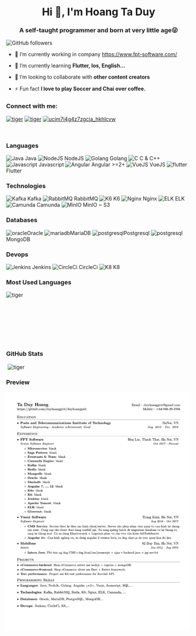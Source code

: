 <h1 align="center">Hi 👋, I'm Hoang Ta Duy</h1>
<h3 align="center">A self-taught programmer and born at very little age😜</h3>

![GitHub followers](https://img.shields.io/github/followers/duyhoangptit?logo=GitHub&style=for-the-badge)

- 🔭 I’m currently working in company https://www.fpt-software.com/

- 🌱 I’m currently learning **Flutter, Ios, English...**

- 👯 I’m looking to collaborate with **other content creators**

- ⚡ Fun fact **I love to play Soccer and Chai over coffee.**

### Connect with me:

<a href="https://www.facebook.com/hoangptit94" target="blank"><img src="https://cdn.jsdelivr.net/npm/simple-icons@3.0.1/icons/facebook.svg" alt="tiger" height="22" width="22" /></a>
<a href="https://github.com/duyhoangptit" target="blank"><img src="https://cdn.jsdelivr.net/npm/simple-icons@3.0.1/icons/github.svg" alt="tiger" height="22" width="22" /></a>
<a href="https://www.youtube.com/channel/UCw3KrwwLdLWfSdFqSfgQyhg" target="blank"><img src="https://cdn.jsdelivr.net/npm/simple-icons@3.0.1/icons/youtube.svg" alt="ucjm7i4g4z7zgcja_hkhlcvw" height="22" width="22" /></a>

<br />

### Languages

<p align="left">
<img src="https://encrypted-tbn0.gstatic.com/images?q=tbn:ANd9GcQ8RqEyY_NcfNEHeOZW4ZeLhkWpUN2dgaM8cQ&usqp=CAU" alt="Java" width="22" height="22"/> Java
<img src="https://nodejs.org/static/images/logo.svg" alt="NodeJS" width="22" height="22"/> NodeJS
<img src="https://encrypted-tbn0.gstatic.com/images?q=tbn:ANd9GcTKVTflN4obalHE47jL8WAuTTwnTKhffRxCDw&usqp=CAU" alt="Golang" width="22" height="22"/> Golang
<img src="https://www.programiz.com/sites/all/themes/programiz/assets/c.svg" alt="C" width="22" height="22"/> C & C++
<img src="https://encrypted-tbn0.gstatic.com/images?q=tbn:ANd9GcSGwMYfXwqnJjxmBkBXmO2le8N8smCqT-84vQ&usqp=CAU" alt="Javascript" width="22" height="22"/> Javascript
<img src="https://angular.io/assets/images/logos/angular/angular.svg" alt="Angular" width="22" height="22"/> Angular >=2+
<img src="https://encrypted-tbn0.gstatic.com/images?q=tbn:ANd9GcSRMaRcDL5Z4DcBD7Un36WhlUYej-HRcmgleg&usqp=CAU" alt="VueJS" width="22" height="22"/> VueJS
<img src="https://www.vectorlogo.zone/logos/flutterio/flutterio-icon.svg" alt="flutter" width="22" height="22"/> Flutter

### Technologies
<img src="https://encrypted-tbn0.gstatic.com/images?q=tbn:ANd9GcRMpcmpYt4fJjsJ1V-MptAANqXO_4J7v0n2zw&usqp=CAU" alt="Kafka" width="22" height="22"/> Kafka
<img src="https://www.rabbitmq.com/img/logo-rabbitmq.svg" alt="RabbitMQ" width="22" height="22"/> RabbitMQ
<img src="https://repository-images.githubusercontent.com/54400687/29992200-7069-11ea-85c9-3824e56625b2" alt="K6" width="22" height="22"/> K6
<img src="https://www.nginx.com/wp-content/uploads/2021/08/NGINX-Part-of-F5-horiz-black-type-1.svg" alt="Nginx" width="22" height="22"/> Nginx
<img src="https://images.contentstack.io/v3/assets/bltefdd0b53724fa2ce/blt280217a63b82a734/6202d3378b1f312528798412/elastic-logo.svg" alt="ELK" width="22" height="22"/> ELK
<img src="https://camunda.com/wp-content/uploads/2020/05/logo-camunda-black.svg" alt="Camunda" width="22" height="22"/> Camunda
<img src="https://min.io/resources/img/logo.svg" alt="MinIO" width="22" height="22"/> MinIO ~ S3

### Databases
<img src="https://encrypted-tbn0.gstatic.com/images?q=tbn:ANd9GcS322npb5XiXm4FHQCSeRgiDA9MMP1DACMxSQ&usqp=CAU" alt="oracle" width="22" height="22"/>Oracle
<img src="https://mariadb.org/wp-content/themes/twentynineteen-child/icons/mariadb_org_rgb_h.svg" alt="mariadb" width="22" height="22"/>MariaDB
<img src="https://www.postgresql.org/media/img/about/press/elephant.png" alt="postgresql" width="22" height="22"/>Postgresql
<img src="https://webimages.mongodb.com/_com_assets/cms/kuzt9r42or1fxvlq2-Meta_Generic.png" alt="postgresql" width="22" height="22"/>MongoDB

### Devops
<img src="https://encrypted-tbn0.gstatic.com/images?q=tbn:ANd9GcQT1ZTJ03T3AfpALmvJNkxapv_1qTDxJNA5qA&usqp=CAU" alt="Jenkins" width="22" height="22"/> Jenkins
<img src="https://encrypted-tbn0.gstatic.com/images?q=tbn:ANd9GcSmpkHiQfMI8Iny_fyN5D7Yfr6t72SbgKHy2g&usqp=CAU" alt="CircleCi" width="22" height="22"/> CircleCi
<img src="https://kubernetes.io/images/nav_logo.svg" alt="K8" width="22" height="22"/> K8

### Most Used Languages
<p><img align="left" src="https://github-readme-stats.vercel.app/api/top-langs/?username=duyhoangptit&layout=compact&hide=html" alt="tiger" /></p>
<br>
<br>
<br>
<br>
<br>
<br>
<br>
<br>

### GitHub Stats
<p>&nbsp;<img align="center" src="https://github-readme-stats.vercel.app/api?username=duyhoangptit&show_icons=true" alt="tiger" /></p>

### Preview
![Resume Screenshot](download.png)